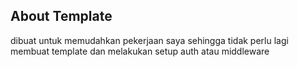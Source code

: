 ## About Template

dibuat untuk memudahkan pekerjaan saya sehingga tidak perlu lagi membuat template dan melakukan setup auth atau middleware
